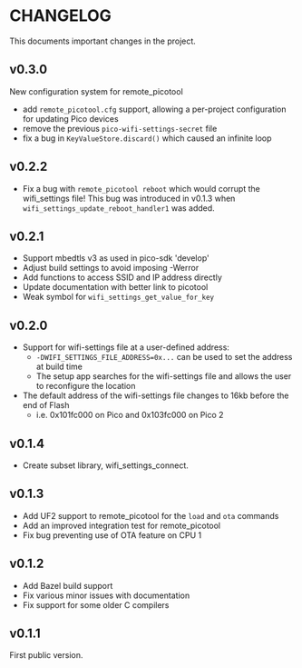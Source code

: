 # CHANGELOG

This documents important changes in the project.

## v0.3.0

New configuration system for remote\_picotool
    
- add `remote_picotool.cfg` support, allowing a per-project configuration for updating Pico devices
- remove the previous `pico-wifi-settings-secret` file
- fix a bug in `KeyValueStore.discard()` which caused an infinite loop

## v0.2.2

- Fix a bug with `remote_picotool reboot` which would corrupt
  the wifi\_settings file! This bug was introduced in v0.1.3
  when `wifi_settings_update_reboot_handler1` was added.

## v0.2.1

- Support mbedtls v3 as used in pico-sdk 'develop'
- Adjust build settings to avoid imposing -Werror
- Add functions to access SSID and IP address directly
- Update documentation with better link to picotool
- Weak symbol for `wifi_settings_get_value_for_key`

## v0.2.0

- Support for wifi-settings file at a user-defined address:
  - `-DWIFI_SETTINGS_FILE_ADDRESS=0x...` can be used to set the address at build time
  - The setup app searches for the wifi-settings file and allows the user to reconfigure the location
- The default address of the wifi-settings file changes to 16kb before the end of Flash
  - i.e. 0x101fc000 on Pico and 0x103fc000 on Pico 2

## v0.1.4

- Create subset library, wifi\_settings\_connect.

## v0.1.3

- Add UF2 support to remote\_picotool for the `load` and `ota` commands
- Add an improved integration test for remote\_picotool
- Fix bug preventing use of OTA feature on CPU 1

## v0.1.2

- Add Bazel build support
- Fix various minor issues with documentation
- Fix support for some older C compilers

## v0.1.1

First public version.
